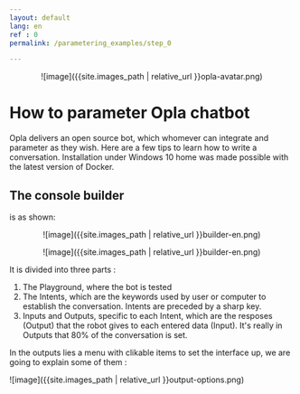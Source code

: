 ```yaml
---
layout: default
lang: en
ref : 0
permalink: /parametering_examples/step_0

---
```



<div style="text-align:center" markdown="1">

 ![image]({{site.images_path | relative_url }}opla-avatar.png)
</div>


# How to parameter Opla chatbot

Opla delivers an open source bot, which whomever can integrate and parameter as they wish. Here are a few tips to learn how to write a conversation. Installation under Windows 10 home was made possible with the latest version of Docker.


##  The console builder
is as shown:

<div style = "text-align:center" markdown="1">
![image]({{site.images_path | relative_url }}builder-en.png)



![image]({{site.images_path | relative_url }}builder-en.png)
</div>

It is divided into three parts :

1. The Playground, where the bot is tested
1. The Intents, which are the keywords used by user or computer to establish the conversation. Intents are preceded by a sharp key.
1. Inputs and Outputs, specific to each Intent, which are the resposes (Output) that the robot gives to each entered data (Input). It's really in Outputs that 80% of the conversation is set.

In the outputs lies a menu with clikable items to set the interface up, we are going to explain some of them :

![image]({{site.images_path | relative_url }}output-options.png)
